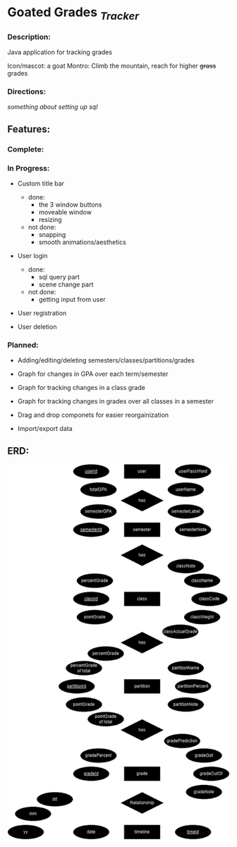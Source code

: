 # Goated Grades <sub>*Tracker*</sub>

### Description:
  Java application for tracking grades

  Icon/mascot: a goat
  Montro: Climb the mountain, reach for higher ~~grass~~ grades

### Directions:

  *something about setting up sql*

## Features:

### Complete:

### In Progress:

  - Custom title bar
    - done:
      - the 3 window buttons
      - moveable window
      - resizing
    - not done:
      - snapping
      - smooth animations/aesthetics

  - User login
    - done:
      - sql query part
      - scene change part
    - not done:
      - getting input from user
  
  - User registration
  
  - User deletion

### Planned:

  - Adding/editing/deleting semesters/classes/partitions/grades

  - Graph for changes in GPA over each term/semester
  - Graph for tracking changes in a class grade
  - Graph for tracking changes in grades over all classes in a semester
  - Drag and drop componets for easier reorgainization
  - Import/export data
  
## ERD:

 ![GGT ERD](GradeTrackerERD.png "GGT ERD")